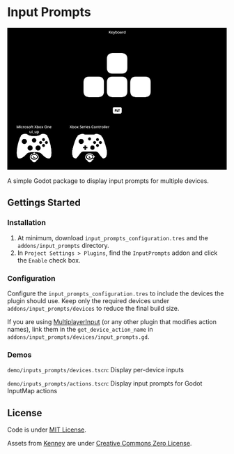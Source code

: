 # Input Prompts

![Preview](.github/images/preview.png)

A simple Godot package to display input prompts for multiple devices.

## Gettings Started

### Installation

1. At minimum, download `input_prompts_configuration.tres` and the `addons/input_prompts` directory.
1. In `Project Settings > Plugins`, find the `InputPrompts` addon and click the `Enable` check box. 

### Configuration

Configure the `input_prompts_configuration.tres` to include the devices the plugin should use. Keep only the required devices under `addons/input_prompts/devices` to reduce the final build size. 

If you are using [MultiplayerInput](https://github.com/matjlars/godot-multiplayer-input) (or any other plugin that modifies action names), link them in the `get_device_action_name` in `addons/input_prompts/devices/input_prompts.gd`.

### Demos

`demo/inputs_prompts/devices.tscn`: Display per-device inputs

`demo/inputs_prompts/actions.tscn`: Display input prompts for Godot InputMap actions

## License

Code is under [MIT License](./LICENSE).

Assets from [Kenney](https://kenney.nl/) are under [Creative Commons Zero License](https://creativecommons.org/publicdomain/zero/1.0/).

